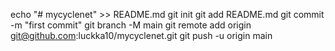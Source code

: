 echo "# mycyclenet" >> README.md
git init
git add README.md
git commit -m "first commit"
git branch -M main
git remote add origin git@github.com:luckka10/mycyclenet.git
git push -u origin main
